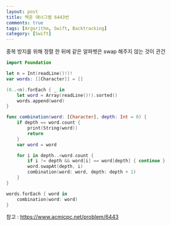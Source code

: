 ```yaml
---
layout: post
title: 백준 애너그램 6443번
comments: true
tags: [Argorithm, Swift, Backtracking]
category: [Swift]
---
```


중복 방지를 위해 정렬 한 뒤에 같은 알파벳은 swap 해주지 않는 것이 관건


```swift
import Foundation

let n = Int(readLine()!)!
var words: [[Character]] = []

(0..<n).forEach { _ in
    let word = Array(readLine()!).sorted()
    words.append(word)
}

func combination(word: [Character], depth: Int = 0) {
    if depth == word.count {
        print(String(word))
        return
    }
    var word = word

    for i in depth..<word.count {
        if i != depth && word[i] == word[depth] { continue }
        word.swapAt(depth, i)
        combination(word: word, depth: depth + 1)
    }
}

words.forEach { word in
    combination(word: word)
}
```

참고 : <https://www.acmicpc.net/problem/6443>